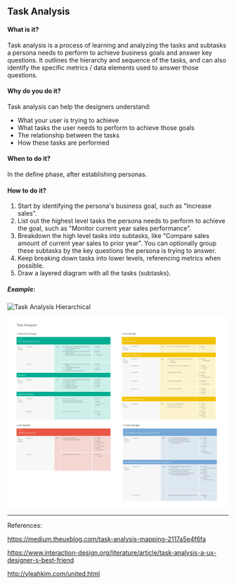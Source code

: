 ## Task Analysis

#### What is it?
Task analysis is a process of learning and analyzing the tasks and subtasks a persona needs to perform to achieve business goals and answer key questions. It outlines the hierarchy and sequence of the tasks, and can also identify the specific metrics / data elements used to answer those questions. 

#### Why do you do it?
Task analysis can help the designers understand:
* What your user is trying to achieve
* What tasks the user needs to perform to achieve those goals
* The relationship between the tasks
* How these tasks are performed

#### When to do it?
In the define phase, after establishing personas.

#### How to do it?
1. Start by identifying the persona's business goal, such as "Increase sales".
2. List out the highest level tasks the persona needs to perform to achieve the goal, such as "Monitor current year sales performance".
3. Breakdown the high level tasks into subtasks, like "Compare sales amount of current year sales to prior year". You can optionally group these subtasks by the key questions the persona is trying to answer.
4. Keep breaking down tasks into lower levels, referencing metrics when possible.
5. Draw a layered diagram with all the tasks (subtasks).


##### Example:

![Task Analysis Hierarchical](/images/task-analysis-2.jpg?raw=true "Task Analysis Hierarchical")

![Task Analysis from Questions](/images/task-analysis.png?raw=true "Task Analysis from Questions")

---

References:

https://medium.theuxblog.com/task-analysis-mapping-2117a5e4f6fa

https://www.interaction-design.org/literature/article/task-analysis-a-ux-designer-s-best-friend

http://yleahkim.com/united.html

